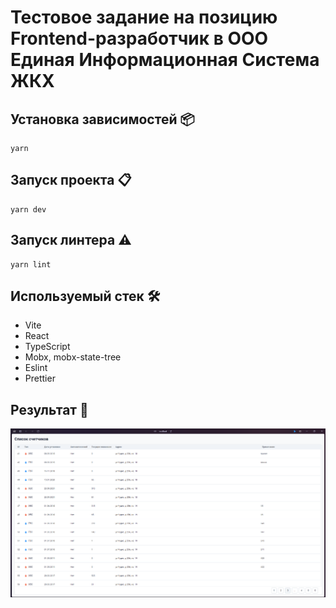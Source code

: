 # Тестовое задание на позицию Frontend-разработчик в ООО Единая Информационная Система ЖКХ

## Установка зависимостей 📦

```
yarn
```

## Запуск проекта 📋

```
yarn dev
```

## Запуск линтера ⚠️

```
yarn lint
```

## Используемый стек 🛠

- Vite
- React
- TypeScript
- Mobx, mobx-state-tree
- Eslint
- Prettier

## Результат 📸

![alt text](/public/result.png)
